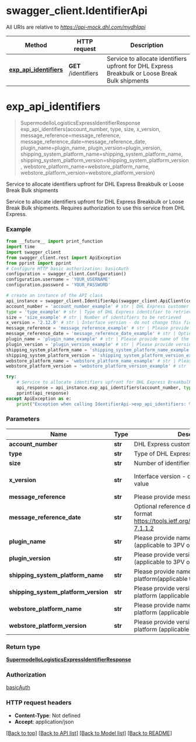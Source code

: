 # swagger_client.IdentifierApi

All URIs are relative to *https://api-mock.dhl.com/mydhlapi*

Method | HTTP request | Description
------------- | ------------- | -------------
[**exp_api_identifiers**](IdentifierApi.md#exp_api_identifiers) | **GET** /identifiers | Service to allocate identifiers upfront for DHL Express Breakbulk or Loose Break Bulk shipments

# **exp_api_identifiers**
> SupermodelIoLogisticsExpressIdentifierResponse exp_api_identifiers(account_number, type, size, x_version, message_reference=message_reference, message_reference_date=message_reference_date, plugin_name=plugin_name, plugin_version=plugin_version, shipping_system_platform_name=shipping_system_platform_name, shipping_system_platform_version=shipping_system_platform_version, webstore_platform_name=webstore_platform_name, webstore_platform_version=webstore_platform_version)

Service to allocate identifiers upfront for DHL Express Breakbulk or Loose Break Bulk shipments

Service to allocate identifiers upfront for DHL Express Breakbulk or Loose Break Bulk shipments. Requires authorization to use this service from DHL Express. 

### Example
```python
from __future__ import print_function
import time
import swagger_client
from swagger_client.rest import ApiException
from pprint import pprint
# Configure HTTP basic authorization: basicAuth
configuration = swagger_client.Configuration()
configuration.username = 'YOUR_USERNAME'
configuration.password = 'YOUR_PASSWORD'

# create an instance of the API class
api_instance = swagger_client.IdentifierApi(swagger_client.ApiClient(configuration))
account_number = 'account_number_example' # str | DHL Express customer account number
type = 'type_example' # str | Type of DHL Express identifier to retrieve
size = 'size_example' # str | Number of identifiers to be retrieved
x_version = '2.12.0' # str | Interface version - do not change this field value  (default to 2.12.0)
message_reference = 'message_reference_example' # str | Please provide message reference  (optional)
message_reference_date = 'message_reference_date_example' # str | Optional reference date in the  HTTP-date format https://tools.ietf.org/html/rfc7231#section-7.1.1.2 (optional)
plugin_name = 'plugin_name_example' # str | Please provide name of the plugin (applicable to 3PV only)  (optional)
plugin_version = 'plugin_version_example' # str | Please provide version of the plugin (applicable to 3PV only)  (optional)
shipping_system_platform_name = 'shipping_system_platform_name_example' # str | Please provide name of the shipping platform(applicable to 3PV only)  (optional)
shipping_system_platform_version = 'shipping_system_platform_version_example' # str | Please provide version of the shipping platform (applicable to 3PV only)  (optional)
webstore_platform_name = 'webstore_platform_name_example' # str | Please provide name of the webstore platform (applicable to 3PV only)  (optional)
webstore_platform_version = 'webstore_platform_version_example' # str | Please provide version of the webstore platform (applicable to 3PV only)  (optional)

try:
    # Service to allocate identifiers upfront for DHL Express Breakbulk or Loose Break Bulk shipments
    api_response = api_instance.exp_api_identifiers(account_number, type, size, x_version, message_reference=message_reference, message_reference_date=message_reference_date, plugin_name=plugin_name, plugin_version=plugin_version, shipping_system_platform_name=shipping_system_platform_name, shipping_system_platform_version=shipping_system_platform_version, webstore_platform_name=webstore_platform_name, webstore_platform_version=webstore_platform_version)
    pprint(api_response)
except ApiException as e:
    print("Exception when calling IdentifierApi->exp_api_identifiers: %s\n" % e)
```

### Parameters

Name | Type | Description  | Notes
------------- | ------------- | ------------- | -------------
 **account_number** | **str**| DHL Express customer account number | 
 **type** | **str**| Type of DHL Express identifier to retrieve | 
 **size** | **str**| Number of identifiers to be retrieved | 
 **x_version** | **str**| Interface version - do not change this field value  | [default to 2.12.0]
 **message_reference** | **str**| Please provide message reference  | [optional] 
 **message_reference_date** | **str**| Optional reference date in the  HTTP-date format https://tools.ietf.org/html/rfc7231#section-7.1.1.2 | [optional] 
 **plugin_name** | **str**| Please provide name of the plugin (applicable to 3PV only)  | [optional] 
 **plugin_version** | **str**| Please provide version of the plugin (applicable to 3PV only)  | [optional] 
 **shipping_system_platform_name** | **str**| Please provide name of the shipping platform(applicable to 3PV only)  | [optional] 
 **shipping_system_platform_version** | **str**| Please provide version of the shipping platform (applicable to 3PV only)  | [optional] 
 **webstore_platform_name** | **str**| Please provide name of the webstore platform (applicable to 3PV only)  | [optional] 
 **webstore_platform_version** | **str**| Please provide version of the webstore platform (applicable to 3PV only)  | [optional] 

### Return type

[**SupermodelIoLogisticsExpressIdentifierResponse**](SupermodelIoLogisticsExpressIdentifierResponse.md)

### Authorization

[basicAuth](../README.md#basicAuth)

### HTTP request headers

 - **Content-Type**: Not defined
 - **Accept**: application/json

[[Back to top]](#) [[Back to API list]](../README.md#documentation-for-api-endpoints) [[Back to Model list]](../README.md#documentation-for-models) [[Back to README]](../README.md)

